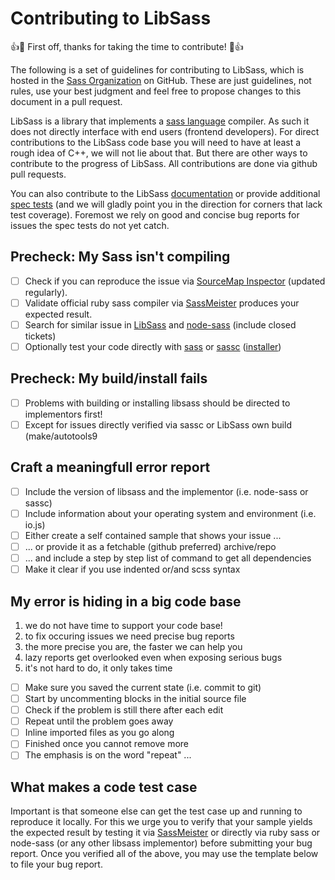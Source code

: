 # Contributing to LibSass

:+1::tada: First off, thanks for taking the time to contribute! :tada::+1:

The following is a set of guidelines for contributing to LibSass, which is hosted in
the [Sass Organization](https://github.com/sass) on GitHub. These are just guidelines, not rules, use your best judgment
and feel free to propose changes to this document in a pull request.

LibSass is a library that implements a [sass language][8] compiler. As such it does not directly interface with end
users (frontend developers). For direct contributions to the LibSass code base you will need to have at least a rough
idea of C++, we will not lie about that. But there are other ways to contribute to the progress of LibSass. All
contributions are done via github pull requests.

You can also contribute to the LibSass [documentation][9] or provide additional [spec tests][10] (and we will gladly
point you in the direction for corners that lack test coverage). Foremost we rely on good and concise bug reports for
issues the spec tests do not yet catch.

## Precheck: My Sass isn't compiling

- [ ] Check if you can reproduce the issue via [SourceMap Inspector][5] (updated regularly).
- [ ] Validate official ruby sass compiler via [SassMeister][6] produces your expected result.
- [ ] Search for similar issue in [LibSass][1] and [node-sass][2] (include closed tickets)
- [ ] Optionally test your code directly with [sass][7] or [sassc][3] ([installer][4])

## Precheck: My build/install fails

- [ ] Problems with building or installing libsass should be directed to implementors first!
- [ ] Except for issues directly verified via sassc or LibSass own build (make/autotools9

## Craft a meaningfull error report

- [ ] Include the version of libsass and the implementor (i.e. node-sass or sassc)
- [ ] Include information about your operating system and environment (i.e. io.js)
- [ ] Either create a self contained sample that shows your issue ...
- [ ] ... or provide it as a fetchable (github preferred) archive/repo
- [ ] ... and include a step by step list of command to get all dependencies
- [ ] Make it clear if you use indented or/and scss syntax

## My error is hiding in a big code base

1. we do not have time to support your code base!
2. to fix occuring issues we need precise bug reports
3. the more precise you are, the faster we can help you
4. lazy reports get overlooked even when exposing serious bugs
5. it's not hard to do, it only takes time

- [ ] Make sure you saved the current state (i.e. commit to git)
- [ ] Start by uncommenting blocks in the initial source file
- [ ] Check if the problem is still there after each edit
- [ ] Repeat until the problem goes away
- [ ] Inline imported files as you go along
- [ ] Finished once you cannot remove more
- [ ] The emphasis is on the word "repeat" ...

## What makes a code test case

Important is that someone else can get the test case up and running to reproduce it locally. For this we urge you to
verify that your sample yields the expected result by testing it via [SassMeister][6]
or directly via ruby sass or node-sass (or any other libsass implementor) before submitting your bug report. Once you
verified all of the above, you may use the template below to file your bug report.


[1]: https://github.com/sass/libsass/issues?utf8=%E2%9C%93&q=is%3Aissue

[2]: https://github.com/sass/node-sass/issues?utf8=%E2%9C%93&q=is%3Aissue

[3]: https://github.com/sass/sassc

[4]: http://libsass.ocbnet.ch/installer/

[5]: http://libsass.ocbnet.ch/srcmap/

[6]: http://www.sassmeister.com/

[7]: https://rubygems.org/gems/sass

[8]: http://sass-lang.com/

[9]: https://github.com/sass/libsass/tree/master/docs

[10]: https://github.com/sass/sass-spec
